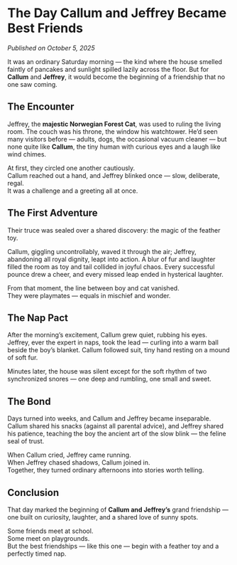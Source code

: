 # The Day Callum and Jeffrey Became Best Friends

*Published on October 5, 2025*

It was an ordinary Saturday morning — the kind where the house smelled faintly of pancakes and sunlight spilled lazily across the floor. But for **Callum** and **Jeffrey**, it would become the beginning of a friendship that no one saw coming.

## The Encounter

Jeffrey, the **majestic Norwegian Forest Cat**, was used to ruling the living room. The couch was his throne, the window his watchtower. He’d seen many visitors before — adults, dogs, the occasional vacuum cleaner — but none quite like **Callum**, the tiny human with curious eyes and a laugh like wind chimes.

At first, they circled one another cautiously.  
Callum reached out a hand, and Jeffrey blinked once — slow, deliberate, regal.  
It was a challenge and a greeting all at once.

## The First Adventure

Their truce was sealed over a shared discovery: the magic of the feather toy.

Callum, giggling uncontrollably, waved it through the air; Jeffrey, abandoning all royal dignity, leapt into action. A blur of fur and laughter filled the room as toy and tail collided in joyful chaos. Every successful pounce drew a cheer, and every missed leap ended in hysterical laughter.

From that moment, the line between boy and cat vanished.  
They were playmates — equals in mischief and wonder.

## The Nap Pact

After the morning’s excitement, Callum grew quiet, rubbing his eyes.  
Jeffrey, ever the expert in naps, took the lead — curling into a warm ball beside the boy’s blanket. Callum followed suit, tiny hand resting on a mound of soft fur.

Minutes later, the house was silent except for the soft rhythm of two synchronized snores — one deep and rumbling, one small and sweet.

## The Bond

Days turned into weeks, and Callum and Jeffrey became inseparable.  
Callum shared his snacks (against all parental advice), and Jeffrey shared his patience, teaching the boy the ancient art of the slow blink — the feline seal of trust.

When Callum cried, Jeffrey came running.  
When Jeffrey chased shadows, Callum joined in.  
Together, they turned ordinary afternoons into stories worth telling.

## Conclusion

That day marked the beginning of **Callum and Jeffrey’s** grand friendship — one built on curiosity, laughter, and a shared love of sunny spots.  

Some friends meet at school.  
Some meet on playgrounds.  
But the best friendships — like this one — begin with a feather toy and a perfectly timed nap.

